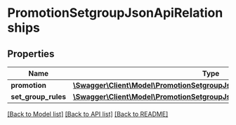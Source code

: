 # PromotionSetgroupJsonApiRelationships

## Properties
Name | Type | Description | Notes
------------ | ------------- | ------------- | -------------
**promotion** | [**\Swagger\Client\Model\PromotionSetgroupJsonApiRelationshipsPromotion**](PromotionSetgroupJsonApiRelationshipsPromotion.md) |  | [optional] 
**set_group_rules** | [**\Swagger\Client\Model\PromotionSetgroupJsonApiRelationshipsSetGroupRules**](PromotionSetgroupJsonApiRelationshipsSetGroupRules.md) |  | [optional] 

[[Back to Model list]](../../README.md#documentation-for-models) [[Back to API list]](../../README.md#documentation-for-api-endpoints) [[Back to README]](../../README.md)

